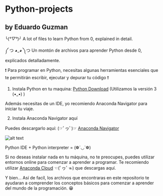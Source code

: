 # Python-projects
## by Eduardo Guzman


╰(*°▽°*)╯ A lot of files to learn Python from 0, explained in detail.

༼ つ ◕_◕ ༽つ Un montón de archivos para aprender Python desde 0, explicados detalladamente.


❗ Para programar en Python, necesitas algunas herramientas esenciales que te permitirán escribir, ejecutar y depurar tu código ❗

1. Instala Python en tu maquina: [Python Download](https://www.python.org/downloads/) (Utilizamos la versión 3 (•_•) )

Además necesitas de un IDE, yo recomiendo Anaconda Navigator para iniciar tu viaje. 

2. Instala Anaconda Navigator aquí

Puedes descargarlo aquí: (☞ﾟヮﾟ)☞ [Anaconda Navigator](https://anaconda.org/anaconda/anaconda-navigator)

![alt text](https://fileswin.com/wp-content/uploads/2019/08/Anaconda-Navigator-Icon-68x68.png)

Python IDE + Python interpreter = (❁´◡`❁)

Si no deseas instalar nada en tu máquina, no te preocupes, puedes utilizar entornos online para comenzar a aprender a programar. 
Te recomiendo utilizar [Anaconda Cloud](https://anaconda.cloud/) ☜(ﾟヮﾟ☜) que descargas aquí.

Y bien... Así de facíl, los archivos que encontraras en este repositorio te ayudaran a comprender los conceptos básicos para comenzar a aprender del mundo de la programación. 😁


